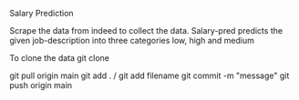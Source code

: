Salary Prediction

Scrape the data from indeed to collect the data. Salary-pred predicts the given job-description into three categories low, high and medium

To clone the data
git clone 


git pull origin main
git add . / git add filename
git commit -m "message"
git push origin main
